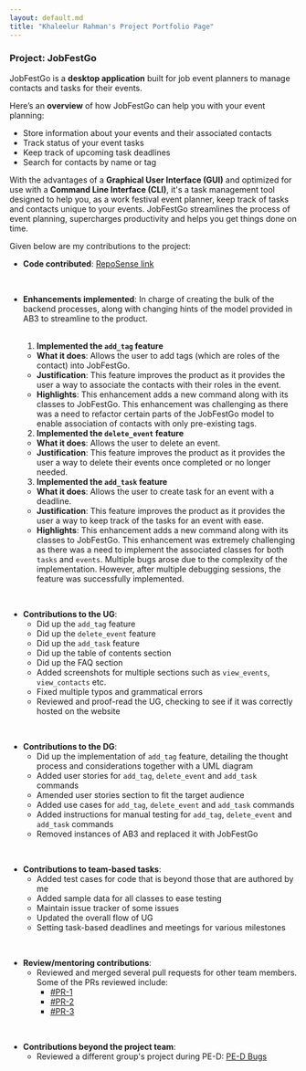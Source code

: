 ```yaml
---
layout: default.md
title: "Khaleelur Rahman's Project Portfolio Page"
---
```


### Project: JobFestGo

JobFestGo is a **desktop application** built for job event planners to manage contacts and tasks for their events.

Here’s an **overview** of how JobFestGo can help you with your event planning:
- Store information about your events and their associated contacts
- Track status of your event tasks
- Keep track of upcoming task deadlines
- Search for contacts by name or tag

With the advantages of a **Graphical User Interface (GUI)**
and optimized for use with a **Command Line Interface (CLI)**,
it's a task management tool designed to help you, as a work festival event planner,
keep track of tasks and contacts unique to your events. JobFestGo streamlines the process of event planning,
supercharges productivity and helps you get things done on time.

Given below are my contributions to the project:
* **Code contributed**: [RepoSense link](https://nus-cs2103-ay2324s1.github.io/tp-dashboard/?search=khaleelur-rahman&breakdown=true)

<br>

* **Enhancements implemented**:
  In charge of creating the bulk of the backend processes, along with changing hints of the model provided in AB3 to streamline to the product.

  <br>

  1) **Implemented the `add_tag` feature**
  - **What it does**: Allows the user to add tags (which are roles of the contact) into JobFestGo.
  - **Justification**: This feature improves the product as it provides the user a way to associate the contacts with their roles in the event.
  - **Highlights**: This enhancement adds a new command along with its classes to JobFestGo. This enhancement was challenging as there was a need to refactor certain parts of the JobFestGo model to enable association of contacts with only pre-existing tags.
  2) **Implemented the `delete_event` feature**
    - **What it does**: Allows the user to delete an event.
    - **Justification**: This feature improves the product as it provides the user a way to delete their events once completed or no longer needed.
  3) **Implemented the `add_task` feature**
    - **What it does**: Allows the user to create task for an event with a deadline.
    - **Justification**: This feature improves the product as it provides the user a way to keep track of the tasks for an event with ease.
    - **Highlights**: This enhancement adds a new command along with its classes to JobFestGo. This enhancement was extremely challenging as there was a need to implement the associated classes for both `tasks` and `events`. Multiple bugs arose due to the complexity of the implementation. However, after multiple debugging sessions, the feature was successfully implemented.

<br>

* **Contributions to the UG**:
  - Did up the `add_tag` feature
  - Did up the `delete_event` feature
  - Did up the `add_task` feature
  - Did up the table of contents section
  - Did up the FAQ section
  - Added screenshots for multiple sections such as `view_events`, `view_contacts` etc.
  - Fixed multiple typos and grammatical errors
  - Reviewed and proof-read the UG, checking to see if it was correctly hosted on the website

<br>

* **Contributions to the DG**:
  - Did up the implementation of `add_tag` feature, detailing the thought process and considerations together with a UML diagram
  - Added user stories for `add_tag`, `delete_event` and `add_task` commands
  - Amended user stories section to fit the target audience
  - Added use cases for `add_tag`, `delete_event` and `add_task` commands
  - Added instructions for manual testing for `add_tag`, `delete_event` and `add_task` commands
  - Removed instances of AB3 and replaced it with JobFestGo

<br>

* **Contributions to team-based tasks**:
  - Added test cases for code that is beyond those that are authored by me
  - Added sample data for all classes to ease testing
  - Maintain issue tracker of some issues
  - Updated the overall flow of UG
  - Setting task-based deadlines and meetings for various milestones

<br>

* **Review/mentoring contributions**:
  - Reviewed and merged several pull requests for other team members. Some of the PRs reviewed include:
    - [#PR-1](https://github.com/AY2324S1-CS2103T-T09-1/tp/pull/226)
    - [#PR-2](https://github.com/AY2324S1-CS2103T-T09-1/tp/pull/103)
    - [#PR-3](https://github.com/AY2324S1-CS2103T-T09-1/tp/pull/59)

<br>

* **Contributions beyond the project team**:
  - Reviewed a different group's project during PE-D: [PE-D Bugs](https://github.com/Khaleelur-Rahman/ped/issues)
